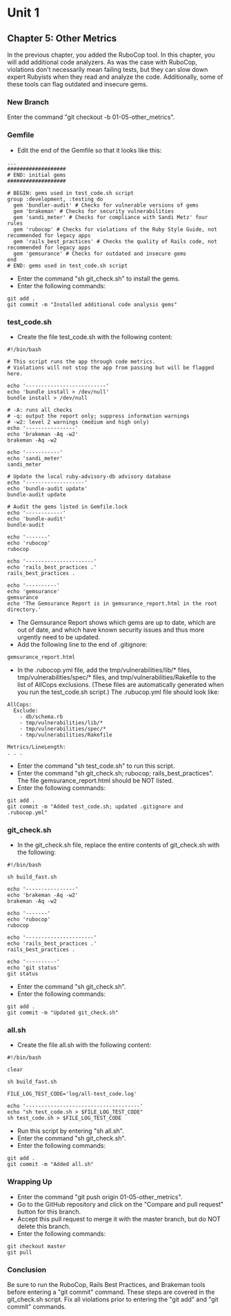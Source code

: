 # Unit 1
## Chapter 5: Other Metrics
In the previous chapter, you added the RuboCop tool.  In this chapter, you will add additional code analyzers.  As was the case with RuboCop, violations don't necessarily mean failing tests, but they can slow down expert Rubyists when they read and analyze the code.  Additionally, some of these tools can flag outdated and insecure gems.

### New Branch
Enter the command "git checkout -b 01-05-other_metrics".

### Gemfile
* Edit the end of the Gemfile so that it looks like this:
```
...
###################
# END: initial gems
###################

# BEGIN: gems used in test_code.sh script
group :development, :testing do
  gem 'bundler-audit' # Checks for vulnerable versions of gems
  gem 'brakeman' # Checks for security vulnerabilities
  gem 'sandi_meter' # Checks for compliance with Sandi Metz' four rules
  gem 'rubocop' # Checks for violations of the Ruby Style Guide, not recommended for legacy apps
  gem 'rails_best_practices' # Checks the quality of Rails code, not recommended for legacy apps
  gem 'gemsurance' # Checks for outdated and insecure gems
end
# END: gems used in test_code.sh script
```
* Enter the command "sh git_check.sh" to install the gems.
* Enter the following commands:
```
git add .
git commit -m "Installed additional code analysis gems" 
```
### test_code.sh
* Create the file test_code.sh with the following content:
```
#!/bin/bash

# This script runs the app through code metrics.
# Violations will not stop the app from passing but will be flagged here.

echo '--------------------------'
echo 'bundle install > /dev/null'
bundle install > /dev/null

# -A: runs all checks
# -q: output the report only; suppress information warnings
# -w2: level 2 warnings (medium and high only)
echo '----------------'
echo 'brakeman -Aq -w2'
brakeman -Aq -w2

echo '-----------'
echo 'sandi_meter'
sandi_meter

# Update the local ruby-advisory-db advisory database
echo '-------------------'
echo 'bundle-audit update'
bundle-audit update

# Audit the gems listed in Gemfile.lock
echo '------------'
echo 'bundle-audit'
bundle-audit

echo '-------'
echo 'rubocop'
rubocop

echo '----------------------'
echo 'rails_best_practices .'
rails_best_practices .

echo '----------'
echo 'gemsurance'
gemsurance
echo 'The Gemsurance Report is in gemsurance_report.html in the root directory.'
```
* The Gemsurance Report shows which gems are up to date, which are out of date, and which have known security issues and thus more urgently need to be updated.
* Add the following line to the end of .gitignore:
```
gemsurance_report.html
```
* In the .rubocop.yml file, add the tmp/vulnerabilities/lib/* files, tmp/vulnerabilities/spec/* files, and tmp/vulnerabilities/Rakefile to the list of AllCops exclusions.  (These files are automatically generated when you run the test_code.sh script.)  The .rubucop.yml file should look like:
```
AllCops:
  Exclude:
    - db/schema.rb
    - tmp/vulnerabilities/lib/*
    - tmp/vulnerabilities/spec/*
    - tmp/vulnerabilities/Rakefile
    
Metrics/LineLength:
. . .
```
* Enter the command "sh test_code.sh" to run this script.
* Enter the command "sh git_check.sh; rubocop; rails_best_practices".  The file gemsurance_report.html should be NOT listed.
* Enter the following commands:
```
git add .
git commit -m "Added test_code.sh; updated .gitignore and .rubocop.yml" 
```

### git_check.sh
* In the git_check.sh file, replace the entire contents of git_check.sh with the following:
```
#!/bin/bash

sh build_fast.sh

echo '----------------'
echo 'brakeman -Aq -w2'
brakeman -Aq -w2

echo '-------'
echo 'rubocop'
rubocop

echo '----------------------'
echo 'rails_best_practices .'
rails_best_practices .

echo '----------'
echo 'git status'
git status
```
* Enter the command "sh git_check.sh".
* Enter the following commands:
```
git add .
git commit -m "Updated git_check.sh" 
```

### all.sh
* Create the file all.sh with the following content:
```
#!/bin/bash

clear

sh build_fast.sh

FILE_LOG_TEST_CODE='log/all-test_code.log'

echo '-------------------------------------'
echo "sh test_code.sh > $FILE_LOG_TEST_CODE"
sh test_code.sh > $FILE_LOG_TEST_CODE
```
* Run this script by entering "sh all.sh".
* Enter the command "sh git_check.sh".
* Enter the following commands:
```
git add .
git commit -m "Added all.sh"
```

### Wrapping Up
* Enter the command "git push origin 01-05-other_metrics".
* Go to the GitHub repository and click on the "Compare and pull request" button for this branch.
* Accept this pull request to merge it with the master branch, but do NOT delete this branch.
* Enter the following commands:
```
git checkout master
git pull
```

### Conclusion
Be sure to run the RuboCop, Rails Best Practices, and Brakeman tools before entering a "git commit" command.  These steps are covered in the git_check.sh script.  Fix all violations prior to entering the "git add" and "git commit" commands.

